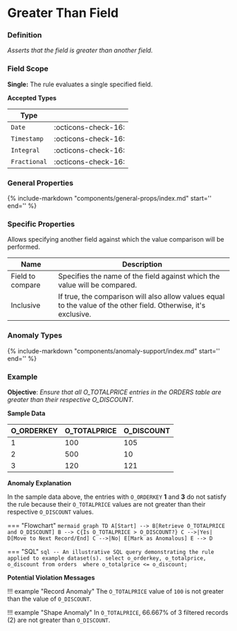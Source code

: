 # Greater Than Field

### Definition

*Asserts that the field is greater than another field.*

### Field Scope

**Single:** The rule evaluates a single specified field.

**Accepted Types**

| Type        |                          |
|-------------|--------------------------|
| `Date`      | <div style="text-align:center">:octicons-check-16:</div>  |
| `Timestamp` | <div style="text-align:center">:octicons-check-16:</div>  |
| `Integral`  | <div style="text-align:center">:octicons-check-16:</div>  |
| `Fractional`| <div style="text-align:center">:octicons-check-16:</div>  |

### General Properties

{%
    include-markdown "components/general-props/index.md"
    start='<!-- all-props--start -->'
    end='<!-- all-props--end -->'
%}

### Specific Properties

Allows specifying another field against which the value comparison will be performed.

| Name               | Description |
|--------------------|-------------|
| <div class="text-primary">Field to compare</div> | Specifies the name of the field against which the value will be compared. |
| <div class="text-primary">Inclusive</div>        | If true, the comparison will also allow values equal to the value of the other field. Otherwise, it's exclusive. |

### Anomaly Types

{%
    include-markdown "components/anomaly-support/index.md"
    start='<!-- all-types--start -->'
    end='<!-- all-types--end -->'
%}

### Example

**Objective**: *Ensure that all O_TOTALPRICE entries in the ORDERS table are greater than their respective O_DISCOUNT.*

**Sample Data**

| O_ORDERKEY | O_TOTALPRICE | O_DISCOUNT |
|------------|--------------|------------|
| 1          | 100          | <span class="text-negative">105</span> |
| 2          | 500          | 10         |
| 3          | 120          | <span class="text-negative">121</span> |

**Anomaly Explanation**

In the sample data above, the entries with `O_ORDERKEY` **1** and **3** do not satisfy the rule because their `O_TOTALPRICE` values are not greater than their respective `O_DISCOUNT` values.

=== "Flowchart"
    ```mermaid
    graph TD
    A[Start] --> B[Retrieve O_TOTALPRICE and O_DISCOUNT]
    B --> C{Is O_TOTALPRICE > O_DISCOUNT?}
    C -->|Yes| D[Move to Next Record/End]
    C -->|No| E[Mark as Anomalous]
    E --> D
    ```

=== "SQL"
    ```sql
    -- An illustrative SQL query demonstrating the rule applied to example dataset(s).
    select
        o_orderkey,
        o_totalprice,
        o_discount
    from orders 
    where
        o_totalprice <= o_discount;
    ```

**Potential Violation Messages**

!!! example "Record Anomaly"
    The `O_TOTALPRICE` value of `100` is not greater than the value of `O_DISCOUNT`.
        
!!! example "Shape Anomaly"
    In `O_TOTALPRICE`, 66.667% of 3 filtered records (2) are not greater than `O_DISCOUNT`.
